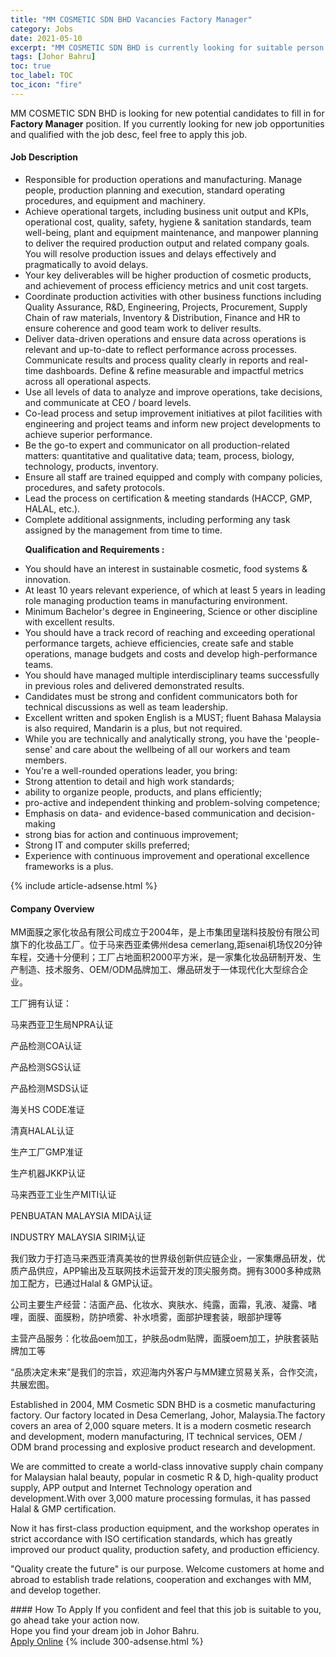 ```yaml
---
title: "MM COSMETIC SDN BHD Vacancies Factory Manager" 
category: Jobs 
date: 2021-05-10 
excerpt: "MM COSMETIC SDN BHD is currently looking for suitable person to fill in the Factory Manager which based in Johor Bahru" 
tags: [Johor Bahru] 
toc: true 
toc_label: TOC 
toc_icon: "fire" 
--- 
```


<p>MM COSMETIC SDN BHD is looking for new potential candidates to fill in for <b>Factory Manager</b> position. If you currently looking for new job opportunities and qualified with the job desc, feel free to apply this job.
</p><div><div><h4>Job Description</h4></div><div><div><span><div><ul><li>Responsible for production operations and manufacturing. Manage people, production planning and execution, standard operating procedures, and equipment and machinery.</li><li>Achieve operational targets, including business unit output and KPIs, operational cost, quality, safety, hygiene &amp; sanitation standards, team well-being, plant and equipment maintenance, and manpower planning to deliver the required production output and related company goals. You will resolve production issues and delays effectively and pragmatically to avoid delays.</li><li>Your key deliverables will be higher production of cosmetic products, and achievement of process efficiency metrics and unit cost targets.</li><li>Coordinate production activities with other business functions including Quality Assurance, R&amp;D, Engineering, Projects, Procurement, Supply Chain of raw materials, Inventory &amp; Distribution, Finance and HR to ensure coherence and good team work to deliver results.</li><li>Deliver data-driven operations and ensure data across operations is relevant and up-to-date to reflect performance across processes. Communicate results and process quality clearly in reports and real-time dashboards. Define &amp; refine measurable and impactful metrics across all operational aspects.</li><li>Use all levels of data to analyze and improve operations, take decisions, and communicate at CEO / board levels.</li><li>Co-lead process and setup improvement initiatives at pilot facilities with engineering and project teams and inform new project developments to achieve superior performance.</li><li>Be the go-to expert and communicator on all production-related matters: quantitative and qualitative data; team, process, biology, technology, products, inventory.</li><li>Ensure all staff are trained equipped and comply with company policies, procedures, and safety protocols.</li><li>Lead the process on certification &amp; meeting standards (HACCP, GMP, HALAL, etc.).</li><li>Complete additional assignments, including performing any task assigned by the management from time to time.</li></ul><p><span>&#160;&#160;&#160;&#160;&#160;&#160;</span><strong>Qualification and Requirements :</strong></p><ul><li>You should have an interest in sustainable cosmetic, food systems &amp; innovation.</li><li>At least 10 years relevant experience, of which at least 5 years in leading role managing production teams in manufacturing environment.</li><li>Minimum Bachelor's degree in Engineering, Science or other discipline with excellent results.</li><li>You should have a track record of reaching and exceeding operational performance targets, achieve efficiencies, create safe and stable operations, manage budgets and costs and develop high-performance teams.</li><li>You should have managed multiple interdisciplinary teams successfully in previous roles and delivered demonstrated results.</li><li>Candidates must be strong and confident communicators both for technical discussions as well as team leadership.</li><li>Excellent written and spoken English is a MUST; fluent Bahasa Malaysia is also required, Mandarin is a plus, but not required.</li><li>While you are technically and analytically strong, you have the 'people-sense' and care about the wellbeing of all our workers and team members.</li><li>You're a well-rounded operations leader, you bring:</li><li>Strong attention to detail and high work standards;</li><li>ability to organize people, products, and plans efficiently;</li><li>pro-active and independent thinking and problem-solving competence;</li><li>Emphasis on data- and evidence-based communication and decision-making</li><li>strong bias for action and continuous improvement;</li><li>Strong IT and computer skills preferred;</li><li>Experience with continuous improvement and operational excellence frameworks is a plus.</li></ul></div></span></div></div></div> 
{% include article-adsense.html %} 
<div><div><h4>Company Overview</h4></div><div><div><span><div><p>MM&#38754;&#33180;&#20043;&#23478;&#21270;&#22918;&#21697;&#26377;&#38480;&#20844;&#21496;&#25104;&#31435;&#20110;2004&#24180;&#65292;&#26159;&#19978;&#24066;&#38598;&#22242;&#30343;&#29790;&#31185;&#25216;&#32929;&#20221;&#26377;&#38480;&#20844;&#21496;&#26071;&#19979;&#30340;&#21270;&#22918;&#21697;&#24037;&#21378;&#12290;&#20301;&#20110;&#39532;&#26469;&#35199;&#20122;&#26580;&#20315;&#24030;desa cemerlang,&#36317;senai&#26426;&#22330;&#20165;20&#20998;&#38047;&#36710;&#31243;&#65292;&#20132;&#36890;&#21313;&#20998;&#20415;&#21033;&#65307;&#24037;&#21378;&#21344;&#22320;&#38754;&#31215;2000&#24179;&#26041;&#31859;&#65292;&#26159;&#19968;&#23478;&#38598;&#21270;&#22918;&#21697;&#30740;&#21046;&#24320;&#21457;&#12289;&#29983;&#20135;&#21046;&#36896;&#12289;&#25216;&#26415;&#26381;&#21153;&#12289;OEM/ODM&#21697;&#29260;&#21152;&#24037;&#12289;&#29190;&#21697;&#30740;&#21457;&#20110;&#19968;&#20307;&#29616;&#20195;&#21270;&#22823;&#22411;&#32508;&#21512;&#20225;&#19994;&#12290;</p><p>&#24037;&#21378;&#25317;&#26377;&#35748;&#35777;&#65306;</p><p>&#39532;&#26469;&#35199;&#20122;&#21355;&#29983;&#23616;NPRA&#35748;&#35777;</p><p>&#20135;&#21697;&#26816;&#27979;COA&#35748;&#35777;</p><p>&#20135;&#21697;&#26816;&#27979;SGS&#35748;&#35777;</p><p>&#20135;&#21697;&#26816;&#27979;MSDS&#35748;&#35777;</p><p>&#28023;&#20851;HS CODE&#20934;&#35777;</p><p>&#28165;&#30495;HALAL&#35748;&#35777;</p><p>&#29983;&#20135;&#24037;&#21378;GMP&#20934;&#35777;</p><p>&#29983;&#20135;&#26426;&#22120;JKKP&#35748;&#35777;</p><p>&#39532;&#26469;&#35199;&#20122;&#24037;&#19994;&#29983;&#20135;MITI&#35748;&#35777;</p><p>PENBUATAN MALAYSIA MIDA&#35748;&#35777;</p><p>INDUSTRY MALAYSIA SIRIM&#35748;&#35777;</p><p>&#25105;&#20204;&#33268;&#21147;&#20110;&#25171;&#36896;&#39532;&#26469;&#35199;&#20122;&#28165;&#30495;&#32654;&#22918;&#30340;&#19990;&#30028;&#32423;&#21019;&#26032;&#20379;&#24212;&#38142;&#20225;&#19994;&#65292;&#19968;&#23478;&#38598;&#29190;&#21697;&#30740;&#21457;&#65292;&#20248;&#36136;&#20135;&#21697;&#20379;&#24212;&#65292;APP&#36755;&#20986;&#21450;&#20114;&#32852;&#32593;&#25216;&#26415;&#36816;&#33829;&#24320;&#21457;&#30340;&#39030;&#23574;&#26381;&#21153;&#21830;&#12290;&#25317;&#26377;3000&#22810;&#31181;&#25104;&#29087;&#21152;&#24037;&#37197;&#26041;&#65292;&#24050;&#36890;&#36807;Halal &amp; GMP&#35748;&#35777;&#12290;</p><p>&#20844;&#21496;&#20027;&#35201;&#29983;&#20135;&#32463;&#33829;&#65306;&#27905;&#38754;&#20135;&#21697;&#12289;&#21270;&#22918;&#27700;&#12289;&#29245;&#32932;&#27700;&#12289;&#32431;&#38706;&#65292;&#38754;&#38684;&#65292;&#20083;&#28082;&#12289;&#20957;&#38706;&#12289;&#21867;&#21737;&#65292;&#38754;&#33180;&#12289;&#38754;&#33180;&#31881;&#65292;&#38450;&#25252;&#21943;&#38654;&#12289;&#34917;&#27700;&#21943;&#38654;&#65292;&#38754;&#37096;&#25252;&#29702;&#22871;&#35013;&#65292;&#30524;&#37096;&#25252;&#29702;&#31561;</p><p>&#20027;&#33829;&#20135;&#21697;&#26381;&#21153;&#65306;&#21270;&#22918;&#21697;oem&#21152;&#24037;&#65292;&#25252;&#32932;&#21697;odm&#36148;&#29260;&#65292;&#38754;&#33180;oem&#21152;&#24037;&#65292;&#25252;&#32932;&#22871;&#35013;&#36148;&#29260;&#21152;&#24037;&#31561;</p><p>&#8220;&#21697;&#36136;&#20915;&#23450;&#26410;&#26469;&#8221;&#26159;&#25105;&#20204;&#30340;&#23447;&#26088;&#65292;&#27426;&#36814;&#28023;&#20869;&#22806;&#23458;&#25143;&#19982;MM&#24314;&#31435;&#36152;&#26131;&#20851;&#31995;&#65292;&#21512;&#20316;&#20132;&#27969;&#65292;&#20849;&#23637;&#23439;&#22270;&#12290;</p><p>Established in 2004, MM Cosmetic SDN BHD is a cosmetic manufacturing factory. Our factory located in Desa Cemerlang, Johor, Malaysia.The factory covers an area of &#8203;&#8203;2,000 square meters. It is a modern cosmetic research and development, modern manufacturing, IT technical services, OEM / ODM brand processing and explosive product research and development.</p><p>We are committed to create a world-class innovative supply chain company for Malaysian halal beauty, popular in cosmetic R &amp; D, high-quality product supply, APP output and Internet Technology operation and development.With over 3,000 mature processing formulas, it has passed Halal &amp; GMP certification.</p><p>Now it has first-class production equipment, and the workshop operates in strict accordance with ISO certification standards, which has greatly improved our product quality, production safety, and production efficiency.</p><p>"Quality create the future" is our purpose. Welcome customers at home and abroad to establish trade relations, cooperation and exchanges with MM, and develop together.</p></div></span></div></div></div> 
#### How To Apply 
If you confident and feel that this job is suitable to you, go ahead take your action now. <br/> 
Hope you find your dream job in Johor Bahru. <br/> 
<a href="https://www.jobstreet.com.my/en/job/factory-manager-4561228?jobId=jobstreet-my-job-4561228&" class="btn btn--info" target="_blank" rel="nofollow noopenner">Apply Online</a> 
{% include 300-adsense.html %} 